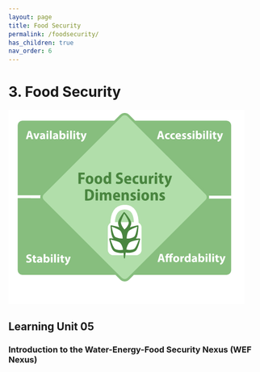 ```yaml
---
layout: page
title: Food Security
permalink: /foodsecurity/
has_children: true
nav_order: 6
---
```

# 3. Food Security

![Water Security Banner](/assets/foodsecurity-banner.png)

## Learning Unit 05
### Introduction to the Water-Energy-Food Security Nexus (WEF Nexus)